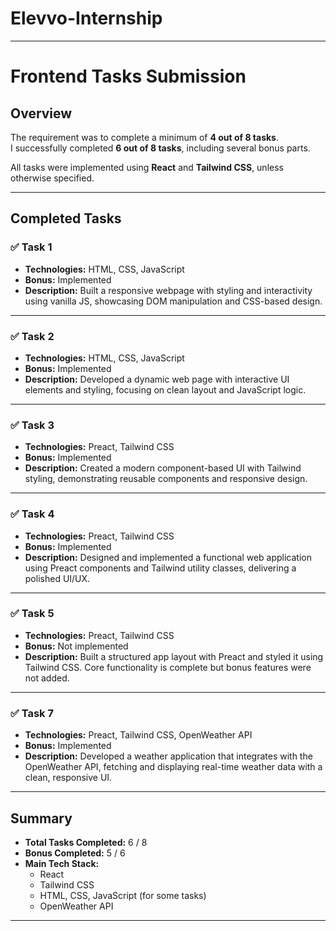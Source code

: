 # Elevvo-Internship
---

# Frontend Tasks Submission

## Overview
The requirement was to complete a minimum of **4 out of 8 tasks**.  
I successfully completed **6 out of 8 tasks**, including several bonus parts.  

All tasks were implemented using **React** and **Tailwind CSS**, unless otherwise specified.  

---

## Completed Tasks

### ✅ Task 1  
- **Technologies:** HTML, CSS, JavaScript  
- **Bonus:** Implemented  
- **Description:** Built a responsive webpage with styling and interactivity using vanilla JS, showcasing DOM manipulation and CSS-based design.

---

### ✅ Task 2  
- **Technologies:** HTML, CSS, JavaScript  
- **Bonus:** Implemented  
- **Description:** Developed a dynamic web page with interactive UI elements and styling, focusing on clean layout and JavaScript logic.

---

### ✅ Task 3  
- **Technologies:** Preact, Tailwind CSS  
- **Bonus:** Implemented  
- **Description:** Created a modern component-based UI with Tailwind styling, demonstrating reusable components and responsive design.

---

### ✅ Task 4  
- **Technologies:** Preact, Tailwind CSS  
- **Bonus:** Implemented  
- **Description:** Designed and implemented a functional web application using Preact components and Tailwind utility classes, delivering a polished UI/UX.

---

### ✅ Task 5  
- **Technologies:** Preact, Tailwind CSS  
- **Bonus:** Not implemented  
- **Description:** Built a structured app layout with Preact and styled it using Tailwind CSS. Core functionality is complete but bonus features were not added.

---

### ✅ Task 7  
- **Technologies:** Preact, Tailwind CSS, OpenWeather API  
- **Bonus:** Implemented  
- **Description:** Developed a weather application that integrates with the OpenWeather API, fetching and displaying real-time weather data with a clean, responsive UI.

---

## Summary
- **Total Tasks Completed:** 6 / 8  
- **Bonus Completed:** 5 / 6  
- **Main Tech Stack:**  
  - React  
  - Tailwind CSS  
  - HTML, CSS, JavaScript (for some tasks)  
  - OpenWeather API  

---

